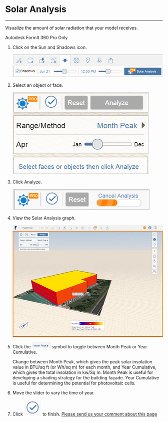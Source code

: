 # Solar Analysis

----

Visualize the amount of solar radiation that your model receives.
 

Autodesk FormIt 360 Pro Only

1. Click on the Sun and Shadows icon. 
    
    ![](Images/GUID-E006E31A-1423-49CF-B491-A14D8AE94FC8-low.png)
2. Select an object or face. 
    
    ![](Images/GUID-653B185E-D0A7-4DC6-8BC9-230D8BB2EA47-low.png)
3. Click Analyze. 
    
    ![](Images/GUID-EA6C1A74-1460-4A56-B9FD-1B18D6DD01B5-low.png)
4. View the Solar Analysis graph. 
    
    ![](Images/GUID-D8F8D974-D41D-4E07-BA81-D8A84A63F956-low.jpg)
5. Click the ![](Images/GUID-031D977C-EEAA-44AD-B73D-19FB4A2C0117-low.jpg) symbol to toggle between Month Peak or Year Cumulative. 
    
    Change between Month Peak, which gives the peak solar insolation value in BTU/sq ft (or Wh/sq m) for each month, and Year Cumulative, which gives the total insolation in kw/Sq m. Month Peak is useful for developing a shading strategy for the building façade. Year Cumulative is useful for determining the potential for photovoltaic cells.
6. Move the slider to vary the time of year.
7. Click ![](Images/GUID-C232B795-396C-4AA4-B933-59EADB149117-low.png) to finish.
[Please send us your comment about this page](#)